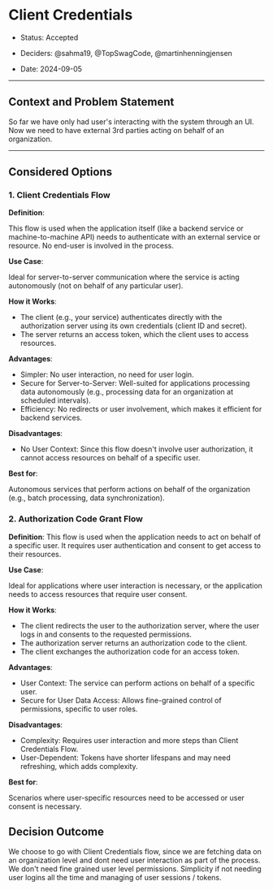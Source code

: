 # Client Credentials

* Status: Accepted
* Deciders: @sahma19, @TopSwagCode, @martinhenningjensen

* Date: 2024-09-05

---

## Context and Problem Statement

So far we have only had user's interacting with the system through an UI. Now we need to have external 3rd parties acting on behalf of an organization.

---

## Considered Options

### 1. Client Credentials Flow

__Definition__:

This flow is used when the application itself (like a backend service or machine-to-machine API) needs to authenticate with an external service or resource. No end-user is involved in the process.

__Use Case__:

Ideal for server-to-server communication where the service is acting autonomously (not on behalf of any particular user).

__How it Works__:

* The client (e.g., your service) authenticates directly with the authorization server using its own credentials (client ID and secret).
* The server returns an access token, which the client uses to access resources.

__Advantages__:
* Simpler: No user interaction, no need for user login.
* Secure for Server-to-Server: Well-suited for applications processing data autonomously (e.g., processing data for an organization at scheduled intervals).
* Efficiency: No redirects or user involvement, which makes it efficient for backend services.

__Disadvantages__:
* No User Context: Since this flow doesn't involve user authorization, it cannot access resources on behalf of a specific user.

__Best for__:

Autonomous services that perform actions on behalf of the organization (e.g., batch processing, data synchronization).

### 2. Authorization Code Grant Flow
__Definition__: This flow is used when the application needs to act on behalf of a specific user. It requires user authentication and consent to get access to their resources.

__Use Case__:

Ideal for applications where user interaction is necessary, or the application needs to access resources that require user consent.

__How it Works__:

* The client redirects the user to the authorization server, where the user logs in and consents to the requested permissions.
* The authorization server returns an authorization code to the client.
* The client exchanges the authorization code for an access token.

__Advantages__:
* User Context: The service can perform actions on behalf of a specific user.
* Secure for User Data Access: Allows fine-grained control of permissions, specific to user roles.

__Disadvantages__:
* Complexity: Requires user interaction and more steps than Client Credentials Flow.
* User-Dependent: Tokens have shorter lifespans and may need refreshing, which adds complexity.

__Best for__:

Scenarios where user-specific resources need to be accessed or user consent is necessary.


## Decision Outcome

We choose to go with Client Credentials flow, since we are fetching data on an organization level and dont need user interaction as part of the process. We don't need fine grained user level permissions. Simplicity if not needing user logins all the time and managing of user sessions / tokens.
